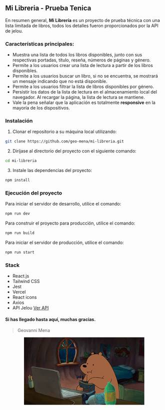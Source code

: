 ## Mi Libreria - Prueba Tenica

En resumen general, **Mi Librería** es un proyecto de prueba técnica con una lista limitada de libros, todos los detalles fueron proporcionados por la API de jelou.

### Características principales:

- Muestra una lista de todos los libros disponibles, junto con sus respectivas portadas, título, reseña, números de páginas y género.
- Permite a los usuarios crear una lista de lectura a partir de los libros disponibles.
- Permite a los usuarios buscar un libro, si no se encuentra, se mostrará un mensaje indicando que no está disponible.
- Permite a los usuarios filtrar la lista de libros disponibles por género.
- Persistir los datos de la lista de lectura en el almacenamiento local del navegador. Al recargar la página, la lista de lectura se mantiene.
- Vale la pena señalar que la aplicación es totalmente **responsive** en la mayoría de los dispositivos.

### Instalación

1. Clonar el repositorio a su máquina local utilizando:

```sh
git clone https://github.com/geo-mena/mi-libreria.git
```

2. Diríjase al directorio del proyecto con el siguiente comando:

```sh
cd mi-libreria
```

3. Instale las dependencias del proyecto:

```sh
npm install
```

### Ejecución del proyecto

Para iniciar el servidor de desarrollo, utilice el comando:

```sh
npm run dev
```

Para construir el proyecto para producción, utilice el comando:

```sh
npm run build
```

Para iniciar el servidor de producción, utilice el comando:

```sh
npm run start
```

### Stack

- React.js
- Tailwind CSS
- Jest
- Vercel
- React icons
- Axios
- API Jelou [Ver API](https://jelou-prueba-tecnica1-frontend.rsbmk.workers.dev)

#### Si has llegado hasta aquí, muchas gracias.

> Geovanni Mena

<div align="center"><img src="https://github.com/darsaveli/Mariam/blob/main/1479814528_webarebears.gif" width="385px" align="center"></div>
